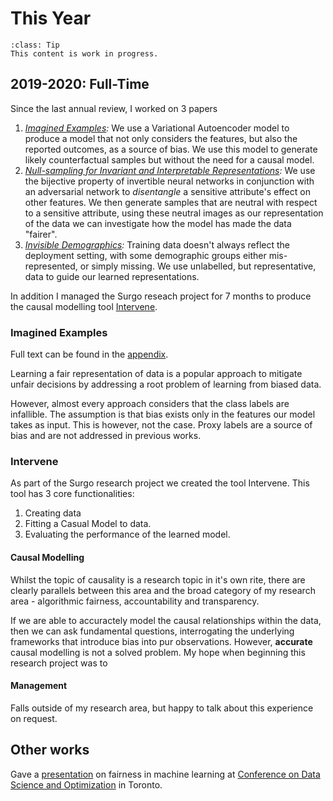 # This Year

```{admonition} WIP
:class: Tip
This content is work in progress.
```

## 2019-2020: Full-Time

Since the last annual review, I worked on 3 papers

1. _[Imagined Examples](../09_appendix/imagined.md):_ We use a Variational Autoencoder model to produce a model that not only considers the features, 
but also the reported outcomes, as a source of bias. 
We use this model to generate likely counterfactual samples but without the need for a causal model.
2. _[Null-sampling for Invariant and Interpretable Representations](../09_appendix/nosinn.md):_ We use the bijective property of invertible neural networks in conjunction with an adversarial network 
to _disentangle_ a sensitive attribute's effect on other features. 
We then generate samples that are neutral with respect to a sensitive attribute, using these neutral images as our 
representation of the data we can investigate how the model has made the data "fairer".
3. _[Invisible Demographics](../09_appendix/invisible.md):_ Training data doesn't always reflect the deployment setting, with some demographic groups 
either mis-represented, or simply missing. 
We use unlabelled, but representative, data to guide our learned representations.

In addition I managed the Surgo reseach project for 7 months to produce the causal modelling tool [Intervene](https://github.com/predictive-analytics-lab/Intervene).

### Imagined Examples
Full text can be found in the [appendix](../09_appendix/imagined.md).

Learning a fair representation of data is a popular approach to mitigate unfair decisions by addressing a root problem
of learning from biased data.

However, almost every approach considers that the class labels are infallible.
The assumption is that bias exists only in the features our model takes as input.
This is however, not the case. 
Proxy labels are a source of bias and are not addressed in previous works.
 


### Intervene
As part of the Surgo research project we created the tool Intervene. 
This tool has 3 core functionalities:
1. Creating data
2. Fitting a Casual Model to data.
3. Evaluating the performance of the learned model.

#### Causal Modelling
Whilst the topic of causality is a research topic in it's own rite, there are clearly parallels between this area and 
the broad category of my research area - algorithmic fairness, accountability and transparency.

If we are able to accuractely model the causal relationships within the data, then we can ask fundamental questions,
interrogating the underlying frameworks that introduce bias into pur observations.
However, **accurate** causal modelling is not a solved problem.
My hope when beginning this research project was to  

#### Management
Falls outside of my research area, but happy to talk about this experience on request.  





## Other works

Gave a [presentation](https://predictive-analytics-lab.github.io/presentations/toronto2019.html#/) on fairness in machine learning at [Conference on Data Science and Optimization](http://www.fields.utoronto.ca/talks/Transparency-fairness) in Toronto.

